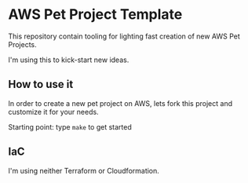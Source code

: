 # AWS Pet Project Template

This repository contain tooling for lighting fast creation of new AWS Pet Projects.

I'm using this to kick-start new ideas.

## How to use it

In order to create a new pet project on AWS, lets fork this project and customize it for your needs.

Starting point: type `make` to get started

## IaC

I'm using neither Terraform or Cloudformation.